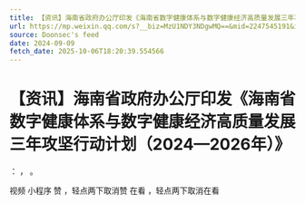 ```yaml
---
title: 【资讯】海南省政府办公厅印发《海南省数字健康体系与数字健康经济高质量发展三年攻坚行动计划（2024—2026年）》
url: https://mp.weixin.qq.com/s?__biz=MzU1NDY3NDgwMQ==&mid=2247545191&idx=2&sn=eab46b2480b27859962de15a4e517982
source: Doonsec's feed
date: 2024-09-09
fetch_date: 2025-10-06T18:20:39.554566
---
```


# 【资讯】海南省政府办公厅印发《海南省数字健康体系与数字健康经济高质量发展三年攻坚行动计划（2024—2026年）》

：
，
。

视频
小程序
赞
，轻点两下取消赞
在看
，轻点两下取消在看